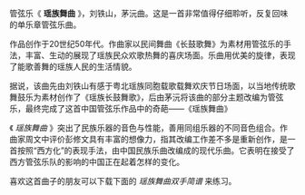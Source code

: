 

管弦乐《 **瑶族舞曲** 》，刘铁山，茅沅曲。这是一首非常值得仔细聆听，反复回味的单乐章管弦乐曲。

作品创作于20世纪50年代。作曲家以民间舞曲《长鼓歌舞》为素材用管弦乐的手法，丰富、生动的展现了瑶族民众欢歌热舞的喜庆场面。乐曲用优美的旋律，表现了能歌善舞的瑶族人民的生活情貌。

据说，该曲先由刘铁山有感于粤北瑶族同胞载歌载舞欢庆节日场面，以当地传统歌舞鼓乐为素材创作了《瑶族长鼓舞歌》，后由茅沅将该曲的部分主题改编为管弦乐，最终完成了这首中国管弦乐作品中的奇葩——《瑶族舞曲》

《 _瑶族舞曲_
》突出了民族乐器的音色与性能，善用同组乐器的不同音色组合。作曲家周文中评价彭修文具有丰富的想像力，指其改编工作差不多是重新创作，是一首按照“西方化”的表现手法，由中国民族乐曲改编成的现代乐曲。它表明在接受了西方管弦乐队的影响的中国正在起着怎样的变化。

  
喜欢这首曲子的朋友可以下载下面的 _瑶族舞曲双手简谱_ 来练习。

